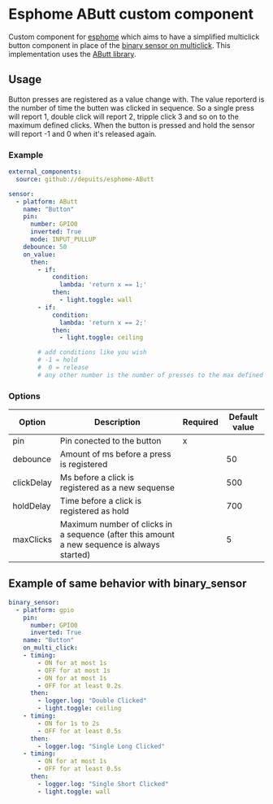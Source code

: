 # Esphome AButt custom component

Custom component for [esphome](https://esphome.io/) which aims to have a simplified multiclick button component in place of the [binary sensor on multiclick](https://esphome.io/components/binary_sensor/index.html?highlight=binar#binary-sensor-on-multi-click). This implementation uses the [AButt library](https://github.com/depuits/AButt).

## Usage

Button presses are registered as a value change with. The value reporterd is the number of time the butten was clicked in sequence. So a single press will report 1, double click will report 2, tripple click 3 and so on to the maximum defined clicks. When the button is pressed and hold the sensor will report -1 and 0 when it's released again.

### Example

``` YAML
external_components:
  source: github://depuits/esphome-AButt

sensor:
  - platform: AButt
    name: "Button"
    pin:
      number: GPIO0
      inverted: True
      mode: INPUT_PULLUP
    debounce: 50
    on_value:
      then:
        - if:
            condition:
              lambda: 'return x == 1;'
            then:
              - light.toggle: wall
        - if:
            condition:
              lambda: 'return x == 2;'
            then:
              - light.toggle: ceiling

        # add conditions like you wish
        # -1 = hold
        #  0 = release
        # any other number is the number of presses to the max defined

```

### Options

| Option     | Description                                                                                 | Required | Default value |
|------------|---------------------------------------------------------------------------------------------|----------|---------------|
| pin        | Pin conected to the button                                                                  | x        |               |
| debounce   | Amount of ms before a press is registered                                                   |          | 50            |
| clickDelay | Ms before a click is registered as a new sequense                                           |          | 500           |
| holdDelay  | Time before a click is registered as hold                                                   |          | 700           |
| maxClicks  | Maximum number of clicks in a sequence (after this amount a new sequence is always started) |          | 5             |


## Example of same behavior with binary_sensor

``` YAML
binary_sensor:
  - platform: gpio
    pin:
      number: GPIO0
      inverted: True
    name: "Button"
    on_multi_click:
    - timing:
        - ON for at most 1s
        - OFF for at most 1s
        - ON for at most 1s
        - OFF for at least 0.2s
      then:
        - logger.log: "Double Clicked"
        - light.toggle: ceiling
    - timing:
        - ON for 1s to 2s
        - OFF for at least 0.5s
      then:
        - logger.log: "Single Long Clicked"
    - timing:
        - ON for at most 1s
        - OFF for at least 0.5s
      then:
        - logger.log: "Single Short Clicked"
        - light.toggle: wall
```
